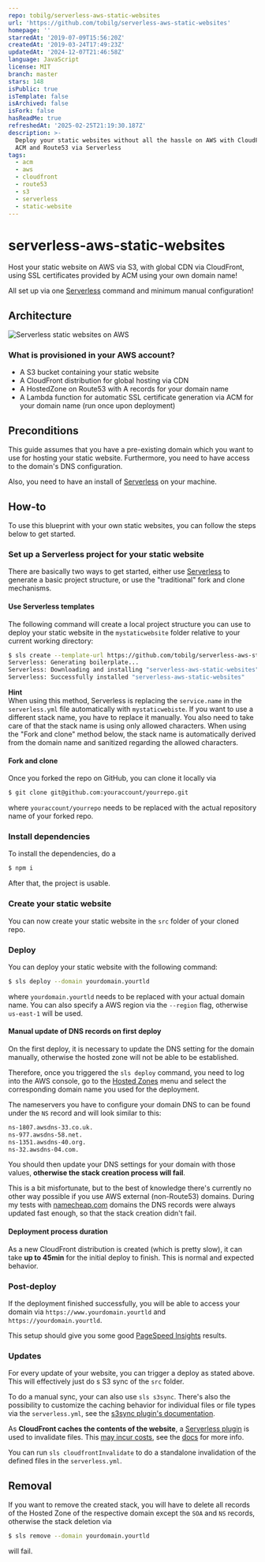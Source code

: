 ```yaml
---
repo: tobilg/serverless-aws-static-websites
url: 'https://github.com/tobilg/serverless-aws-static-websites'
homepage: ''
starredAt: '2019-07-09T15:56:20Z'
createdAt: '2019-03-24T17:49:23Z'
updatedAt: '2024-12-07T21:46:58Z'
language: JavaScript
license: MIT
branch: master
stars: 148
isPublic: true
isTemplate: false
isArchived: false
isFork: false
hasReadMe: true
refreshedAt: '2025-02-25T21:19:30.187Z'
description: >-
  Deploy your static websites without all the hassle on AWS with CloudFront, S3,
  ACM and Route53 via Serverless
tags:
  - acm
  - aws
  - cloudfront
  - route53
  - s3
  - serverless
  - static-website
---
```


# serverless-aws-static-websites
Host your static website on AWS via S3, with global CDN via CloudFront, using SSL certificates provided by ACM using your own domain name!

All set up via one [Serverless](https://www.serverless.com) command and minimum manual configuration!

## Architecture

![Serverless static websites on AWS](docs/architecture.png)[]()

### What is provisioned in your AWS account?
* A S3 bucket containing your static website
* A CloudFront distribution for global hosting via CDN
* A HostedZone on Route53 with A records for your domain name
* A Lambda function for automatic SSL certificate generation via ACM for your domain name (run once upon deployment)

## Preconditions
This guide assumes that you have a pre-existing domain which you want to use for hosting your static website. Furthermore, you need to have access to the domain's DNS configuration.

Also, you need to have an install of [Serverless](https://www.serverless.com) on your machine.

## How-to
To use this blueprint with your own static websites, you can follow the steps below to get started.

### Set up a Serverless project for your static website
There are basically two ways to get started, either use [Serverless](https://www.serverless.com) to generate a basic project structure, or use the "traditional" fork and clone mechanisms.

#### Use Serverless templates
The following command will create a local project structure you can use to deploy your static website in the `mystaticwebsite` folder relative to your current working directory:

```bash
$ sls create --template-url https://github.com/tobilg/serverless-aws-static-websites --path mystaticwebsite
Serverless: Generating boilerplate...
Serverless: Downloading and installing "serverless-aws-static-websites"...
Serverless: Successfully installed "serverless-aws-static-websites"
```

**Hint**  
When using this method, Serverless is replacing the `service.name` in the `serverless.yml` file automatically with `mystaticwebiste`. If you want to use a different stack name, you have to replace it manually. You also need to take care of that the stack name is using only allowed characters. When using the "Fork and clone" method below, the stack name is automatically derived from the domain name and sanitized regarding the allowed characters.

#### Fork and clone
Once you forked the repo on GitHub, you can clone it locally via

```bash
$ git clone git@github.com:youraccount/yourrepo.git
```

where `youraccount/yourrepo` needs to be replaced with the actual repository name of your forked repo.

### Install dependencies
To install the dependencies, do a 

```bash
$ npm i
```

After that, the project is usable.

### Create your static website
You can now create your static website in the `src` folder of your cloned repo.

### Deploy
You can deploy your static website with the following command:

```bash
$ sls deploy --domain yourdomain.yourtld
```

where `yourdomain.yourtld` needs to be replaced with your actual domain name. You can also specify a AWS region via the `--region` flag, otherwise `us-east-1` will be used.

#### Manual update of DNS records on first deploy
On the first deploy, it is necessary to update the DNS setting for the domain manually, otherwise the hosted zone will not be able to be established.

Therefore, once you triggered the `sls deploy` command, you need to log into the AWS console, go to the [Hosted Zones](https://console.aws.amazon.com/route53/home?region=eu-central-1#hosted-zones:) menu and select the corresponding domain name you used for the deployment.

The nameservers you have to configure your domain DNS to can be found under the `NS` record and will look similar to this:

```bash
ns-1807.awsdns-33.co.uk.
ns-977.awsdns-58.net.
ns-1351.awsdns-40.org.
ns-32.awsdns-04.com.
```

You should then update your DNS settings for your domain with those values, **otherwise the stack creation process will fail**.

This is a bit misfortunate, but to the best of knowledge there's currently no other way possible if you use AWS external (non-Route53) domains. During my tests with [namecheap.com](https://www.namecheap.com) domains the DNS records were always updated fast enough, so that the stack creation didn't fail.

#### Deployment process duration
As a new CloudFront distribution is created (which is pretty slow), it can take **up to 45min** for the initial deploy to finish. This is normal and expected behavior.

### Post-deploy
If the deployment finished successfully, you will be able to access your domain via `https://www.yourdomain.yourtld` and `https://yourdomain.yourtld`.

This setup should give you some good [PageSpeed Insights](https://developers.google.com/speed/pagespeed/insights/?hl=en) results.

### Updates
For every update of your website, you can trigger a deploy as stated above. This will effectively just do s S3 sync of the `src` folder. 

To do a manual sync, your can also use `sls s3sync`. There's also the possibility to customize the caching behavior for individual files or file types via the `serverless.yml`, see the [s3sync plugin's documentation](https://www.npmjs.com/package/serverless-s3-sync#setup).

As **CloudFront caches the contents of the website**, a [Serverless plugin](https://github.com/aghadiry/serverless-cloudfront-invalidate) is used to invalidate files. This [may incur costs](https://docs.aws.amazon.com/AmazonCloudFront/latest/DeveloperGuide/Invalidation.html#PayingForInvalidation), see the [docs](https://aws.amazon.com/de/premiumsupport/knowledge-center/cloudfront-serving-outdated-content-s3/) for more info. 

You can run `sls cloudfrontInvalidate` to do a standalone invalidation of the defined files in the `serverless.yml`.

## Removal
If you want to remove the created stack, you will have to delete all records of the Hosted Zone of the respective domain except the `SOA` and `NS` records, otherwise the stack deletion via

```bash
$ sls remove --domain yourdomain.yourtld
```

will fail.

